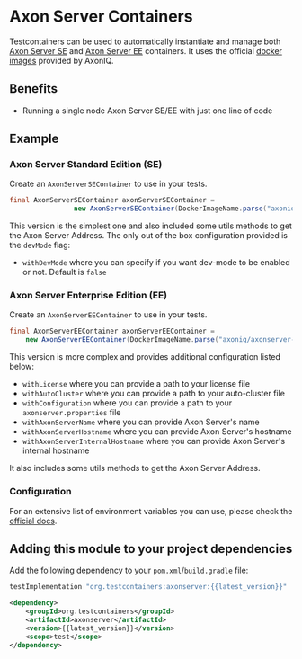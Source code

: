 # Axon Server Containers

Testcontainers can be used to automatically instantiate and manage both [Axon Server SE](https://axoniq.io/product-overview/axon-server) and [Axon Server EE](https://axoniq.io/product-overview/axon-server-enterprise) containers.
It uses the official [docker images](https://hub.docker.com/u/axoniq) provided by AxonIQ.

## Benefits

* Running a single node Axon Server SE/EE with just one line of code

## Example

### Axon Server Standard Edition (SE)

Create an `AxonServerSEContainer` to use in your tests.

```java
final AxonServerSEContainer axonServerSEContainer =
                new AxonServerSEContainer(DockerImageName.parse("axoniq/axonserver:4.4.12"));
```

This version is the simplest one and also included some utils methods to get the Axon Server Address. The only out of the box configuration provided is the `devMode` flag:
* `withDevMode` where you can specify if you want dev-mode to be enabled or not. Default is `false`

### Axon Server Enterprise Edition (EE)

Create an `AxonServerEEContainer` to use in your tests.

```java
final AxonServerEEContainer axonServerEEContainer =
    new AxonServerEEContainer(DockerImageName.parse("axoniq/axonserver-enterprise:4.5.9-dev"));
```

This version is more complex and provides additional configuration listed below:
* `withLicense` where you can provide a path to your license file
* `withAutoCluster` where you can provide a path to your auto-cluster file
* `withConfiguration` where you can provide a path to your `axonserver.properties` file
* `withAxonServerName` where you can provide Axon Server's name
* `withAxonServerHostname` where you can provide Axon Server's hostname
* `withAxonServerInternalHostname` where you can provide Axon Server's internal hostname

It also includes some utils methods to get the Axon Server Address. 

### Configuration

For an extensive list of environment variables you can use, please check the [official docs](https://docs.axoniq.io/reference-guide/v/master/axon-server/administration/admin-configuration/configuration#configuration-properties).

## Adding this module to your project dependencies

Add the following dependency to your `pom.xml`/`build.gradle` file:

```groovy tab='Gradle'
testImplementation "org.testcontainers:axonserver:{{latest_version}}"
```

```xml tab='Maven'
<dependency>
    <groupId>org.testcontainers</groupId>
    <artifactId>axonserver</artifactId>
    <version>{{latest_version}}</version>
    <scope>test</scope>
</dependency>
```
